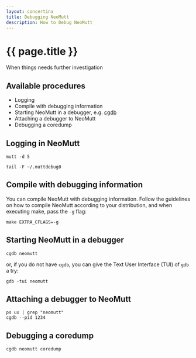 ```yaml
---
layout: concertina
title: Debugging NeoMutt
description: How to Debug NeoMutt
---
```


# {{ page.title }}

When things needs further investigation

## Available procedures

- Logging
- Compile with debugging information
- Starting NeoMutt in a debugger, e.g. [cgdb](https://cgdb.github.io/)
- Attaching a debugger to NeoMutt
- Debugging a coredump

## Logging in NeoMutt

```
mutt -d 5
```

```
tail -F ~/.muttdebug0
```

## Compile with debugging information

You can compile NeoMutt with debugging information.
Follow the guidelines on how to compile NeoMutt according to your distribution, and when executing make, pass the `-g` flag:

```shell
make EXTRA_CFLAGS=-g
```

## Starting NeoMutt in a debugger

```
cgdb neomutt
```
or, if you do not have `cgdb`, you can give the Text User Interface (TUI) of `gdb` a try:

```shell
gdb -tui neomutt
```

## Attaching a debugger to NeoMutt

```
ps ux | grep "neomutt"
cgdb --pid 1234
```

## Debugging a coredump

```
cgdb neomutt coredump
```

